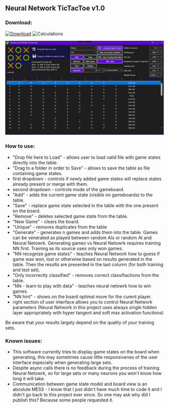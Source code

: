 ## Neural Network TicTacToe v1.0

### Download:

[![Download](https://img.shields.io/badge/download-NeuralNetworkTicTacToe--v1.0-blue.svg)](https://github.com/rvnlord/NeuralNetworkTicTacToe/releases/download/v1.0/TipTacToe.exe)
![Calculations](https://img.shields.io/badge/SHA--256-1DD49CED74D8C2E48E1B49F13DCEF4E2985F0C6EA7938FDFA942CA579F7967A7-darkgreen.svg)

   ![Interface](/Images/2019-02-28_141837.png?raw=true)

### How to use:

* "Drop file here to Load" - allows user to load valid file with game states directly into the table.
* "Drag to a folder in order to Save" - allows to save the table as file containing game states.
* first dropdown - controls if newly added game states will replace states already present or merge with them.
* second dropdown - controls mode of the gameboard.
* "Add" - adds the current game state (visible on gameboards) to the table.
* "Save" - replace game state selected in the table with the one present on the board.
* "Remove" - deletes selected game state from the table.
* "New Game" - clears the board.
* "Unique" - removes duplicates from the table
* "Generate" - generates n games and adds them into the table. Games can be venerated as played between random AIs or random AI and Neural Netowrk. Generating games vs Neural Netowrk requires training NN first. Training as its source uses only won games.
* "NN recognize game states" - teaches Neural Network how to guess if game was won, lost or otherwise based on results generated in the table. Then the results are presented in the last column (for both training and test set).
* "Only incorrectly classified" - removes correct classifiactions from the table.
* "NN - learn to play with data" - teaches neural netowrk how to win games.
* "NN hint" - shows on the board optimal move for the curent player.
* right section of user interface allows you to control Neural Network parameters (Neural Network in this project uses always single hidden layer appropriately with hyper tangent and soft max activation functions)

Be aware that your results largely depend on the quality of your training sets. 


### Known issues:
* This software currently tries to display game states on the board when generating, this may sometimes cause little responsivenes of the user interface especially when generating large sets.
* Despite async calls there is no feedback during the process of training Neural Netowrk, so for large sets or many neurons you won't know how long it will take.
* Communication between game state model and board view is an aboslute MESS - I know that I just didn't have much time to code it and I didn't go back to this project ever since. So one may ask why did I publish this? Because some people requested it.










